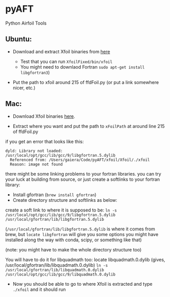 # pyAFT
Python Airfoil Tools

## Ubuntu:
* Download and extract Xfoil binaries from [here](https://drive.google.com/file/d/13-_xNWkz-1-EDod_NKPQy_1QF7V5NRz5/view?usp=sharing)
  * Test that you can run ```XfoilFixed/bin/xfoil```
  * You might need to downlaod Fortran ```sudo apt-get install libgfortran3```)

* Put the path to xfoil around 215 of ffdFoil.py (or put a link somewhere nicer, etc.)
  


## Mac:
* Download Xfoil binaries [here](https://drive.google.com/drive/folders/1eI0EObX7O90L_x9PwPydvI7Ko3O16kzN).

* Extract where you want and put the path to `xFoilPath` at around line 215 of ffdFoil.py

if you get an error that looks like this:
```
dyld: Library not loaded: /usr/local/opt/gcc/lib/gcc/9/libgfortran.5.dylib
  Referenced from: /Users/gaiera/Code/pyAFT/xfoil/Xfoil/./xfoil
  Reason: image not found
```

there might be some linking problems to your fortran libraries. you can try your luck at building from source, or just create a softlinks to your fortran library:

* Install gfortran (```brew install gfortran```)
* Create directory structure and softlinks as below:


create a soft link to where it is supposed to be:
```ln -s /usr/local/opt/gcc/lib/gcc/9/libgfortran.5.dylib /usr/local/gfortran/lib/libgfortran.5.dylib```

(```/usr/local/gfortran/lib/libgfortran.5.dylib``` is where it comes from brew, but ```locate libgfortran``` will give you some options you might have installed along the way with conda, scipy, or something like that)

(note: you might have to make the whole directory structure too)

You will have to do it for libquadmath too:
locate libquadmath.0.dylib (gives, /usr/local/gfortran/lib/libquadmath.0.dylib)
```ln -s /usr/local/gfortran/lib/libquadmath.0.dylib /usr/local/opt/gcc/lib/gcc/9/libquadmath.0.dylib```

* Now you should be able to go to where Xfoil is extracted and type `./xfoil` and it should run

